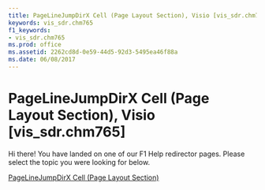 ```yaml
---
title: PageLineJumpDirX Cell (Page Layout Section), Visio [vis_sdr.chm765]
keywords: vis_sdr.chm765
f1_keywords:
- vis_sdr.chm765
ms.prod: office
ms.assetid: 2262cd8d-0e59-44d5-92d3-5495ea46f88a
ms.date: 06/08/2017
---
```



# PageLineJumpDirX Cell (Page Layout Section), Visio [vis_sdr.chm765]

Hi there! You have landed on one of our F1 Help redirector pages. Please select the topic you were looking for below.

[PageLineJumpDirX Cell (Page Layout Section)](http://msdn.microsoft.com/library/77892ec7-4c6a-78a5-5af4-5b6be7709e77%28Office.15%29.aspx)

